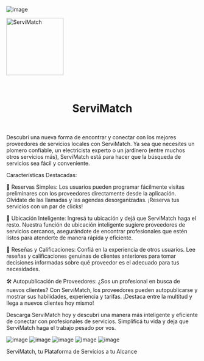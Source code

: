![image](https://github.com/UTN-FRBA-Mobile/ServiMatch/assets/146040601/8a4b1960-1709-471c-98e7-b1c2e51e37b3)<div align="left">
    <a>
        <img width="150" src="https://www.frba.utn.edu.ar/wp-content/uploads/2016/08/logo-utn.ba-horizontal-e1471367724904.jpg" alt="ServiMatch"/>
    </a>
</div>
<br/>

<div align="center">
    <h1>ServiMatch</h1>
</div>
<br/>

Descubrí una nueva forma de encontrar y conectar con los mejores proveedores de servicios locales con ServiMatch. Ya sea que necesites un plomero confiable, un electricista experto o un jardinero (entre muchos otros servicios más), ServiMatch está para hacer que la búsqueda de servicios sea fácil y conveniente.

Características Destacadas:

📅 Reservas Simples:
Los usuarios pueden programar fácilmente visitas preliminares con los proveedores directamente desde la aplicación. Olvidate de las llamadas y las agendas desorganizadas. ¡Reserva tus servicios con un par de clicks!

📍 Ubicación Inteligente:
Ingresá tu ubicación y dejá que ServiMatch haga el resto. Nuestra función de ubicación inteligente sugiere proveedores de servicios cercanos, asegurándote de encontrar profesionales que estén listos para atenderte de manera rápida y eficiente.

🌟 Reseñas y Calificaciones:
Confiá en la experiencia de otros usuarios. Lee reseñas y calificaciones genuinas de clientes anteriores para tomar decisiones informadas sobre qué proveedor es el adecuado para tus necesidades.

🛠️ Autopublicación de Proveedores:
¿Sos un profesional en busca de nuevos clientes? Con ServiMatch, los proveedores pueden autopublicarse y mostrar sus habilidades, experiencia y tarifas. ¡Destaca entre la multitud y llega a nuevos clientes hoy mismo!

Descarga ServiMatch hoy y descubrí una manera más inteligente y eficiente de conectar con profesionales de servicios. Simplificá tu vida y deja que ServiMatch haga el trabajo pesado por vos.

![image](https://github.com/UTN-FRBA-Mobile/ServiMatch/assets/146040601/987e6f98-4786-49a8-bb4a-88211fb1f441)
![image](https://github.com/UTN-FRBA-Mobile/ServiMatch/assets/146040601/f103cb7a-1562-400d-bd0c-82b6f63b65d6)
![image](https://github.com/UTN-FRBA-Mobile/ServiMatch/assets/146040601/3567ef85-35ea-4790-bd83-48827679da3e)
![image](https://github.com/UTN-FRBA-Mobile/ServiMatch/assets/146040601/7dee55a9-808f-4838-a4cd-b03d2e03f9d1)
![image](https://github.com/UTN-FRBA-Mobile/ServiMatch/assets/146040601/0d8926b0-4a9f-4b5e-b62d-b86cb32acb6e)








ServiMatch, tu Plataforma de Servicios a tu Alcance
